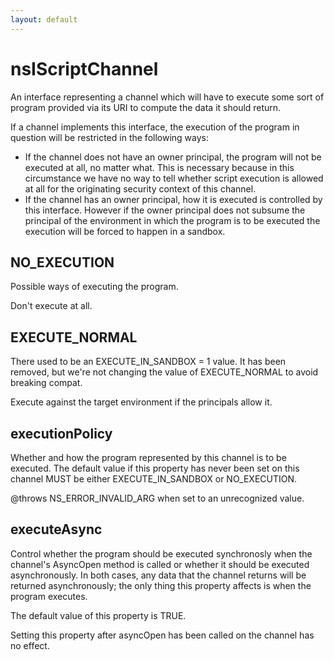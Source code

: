 ```yaml
---
layout: default
---
```


# nsIScriptChannel #

An interface representing a channel which will have to execute some sort of
program provided via its URI to compute the data it should return.

If a channel implements this interface, the execution of the program in
question will be restricted in the following ways:

- If the channel does not have an owner principal, the program will not be
  executed at all, no matter what.  This is necessary because in this
  circumstance we have no way to tell whether script execution is allowed at
  all for the originating security context of this channel. 
- If the channel has an owner principal, how it is executed is controlled by
  this interface.  However if the owner principal does not subsume the
  principal of the environment in which the program is to be executed the
  execution will be forced to happen in a sandbox.


## NO_EXECUTION ##

Possible ways of executing the program.


Don't execute at all.


## EXECUTE_NORMAL ##

There used to be an EXECUTE_IN_SANDBOX = 1 value.  It has been removed, but
we're not changing the value of EXECUTE_NORMAL to avoid breaking compat.


Execute against the target environment if the principals allow it.


## executionPolicy ##

Whether and how the program represented by this channel is to be executed.
The default value if this property has never been set on this channel MUST
be either EXECUTE_IN_SANDBOX or NO_EXECUTION.

@throws NS_ERROR_INVALID_ARG when set to an unrecognized value.


## executeAsync ##

Control whether the program should be executed synchronosly when
the channel's AsyncOpen method is called or whether it should be
executed asynchronously.  In both cases, any data that the
channel returns will be returned asynchronously; the only thing
this property affects is when the program executes.

The default value of this property is TRUE.

Setting this property after asyncOpen has been called on the
channel has no effect.

